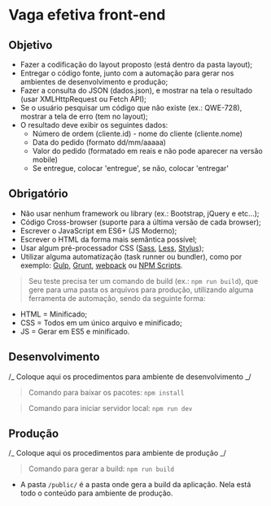# Vaga efetiva front-end

## Objetivo

- Fazer a codificação do layout proposto (está dentro da pasta layout);
- Entregar o código fonte, junto com a automação para gerar nos ambientes de desenvolvimento e produção;
- Fazer a consulta do JSON (dados.json), e mostrar na tela o resultado (usar XMLHttp​Request ou Fetch API);
- Se o usuário pesquisar um código que não existe (ex.: QWE-728), mostrar a tela de erro (tem no layout);
- O resultado deve exibir os seguintes dados:
  - Número de ordem (cliente.id) - nome do cliente (cliente.nome)
  - Data do pedido (formato dd/mm/aaaaa)
  - Valor do pedido (formatado em reais e não pode aparecer na versão mobile)
  - Se entregue, colocar 'entregue', se não, colocar 'entregar'

## Obrigatório

- Não usar nenhum framework ou library (ex.: Bootstrap, jQuery e etc...);
- Código Cross-browser (suporte para a última versão de cada browser);
- Escrever o JavaScript em ES6+ (JS Moderno);
- Escrever o HTML da forma mais semântica possível;
- Usar algum pré-processador CSS ([Sass](http://sass-lang.com), [Less](http://lesscss.org), [Stylus](http://stylus-lang.com));
- Utilizar alguma automatização (task runner ou bundler), como por exemplo: [Gulp](http://gulpjs.com), [Grunt](http://gruntjs.com), [webpack](https://webpack.js.org/) ou [NPM Scripts](https://docs.npmjs.com/misc/scripts).

> Seu teste precisa ter um comando de build (ex.: `npm run build`), que gere para uma pasta os arquivos para produção, utilizando alguma ferramenta de automação, sendo da seguinte forma:

- HTML = Minificado;
- CSS = Todos em um único arquivo e minificado;
- JS = Gerar em ES5 e minificado.

## Desenvolvimento

/_ Coloque aqui os procedimentos para ambiente de desenvolvimento _/

> Comando para baixar os pacotes: `npm install`

> Comando para iniciar servidor local: `npm run dev`

## Produção

/_ Coloque aqui os procedimentos para ambiente de produção _/

> Comando para gerar a build: `npm run build`

- A pasta `/public/` é a pasta onde gera a build da aplicação. Nela está todo o conteúdo para ambiente de produção.
